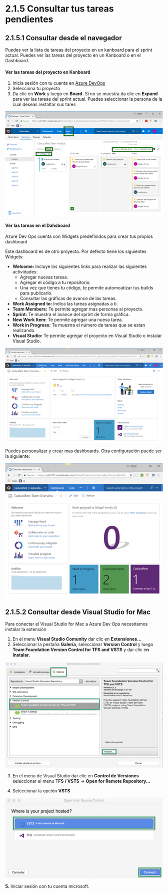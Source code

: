 # 2.1.5 Consultar tus tareas pendientes

## 2.1.5.1 Consultar desde el navegador

Puedes ver la lista de tareas del proyecto en un kanboard  para el sprint actual. Puedes ver las tareas del proyecto en un Kanboard o en el Dashboard.

#### Ver las tareas del proyecto en Kanboard

1. Inicia sesión con tu cuenta en [Azure DevOps](https://visualstudio.microsoft.com/vso)
2. Selecciona tu proyecto
3. Da clic en **Work** y luego en **Board.** Si no se muestra da clic en **Expand** para ver las tareas del sprint actual. Puedes seleccionar la persona de la cual deseas restaltar sus tares

![Figura 2.1.5.1 Ver las tareas en kanboard](../../.gitbook/assets/kanboard.png)

####  Ver las tareas en el Dahsboard

Azure Dev Ops cuenta con Widgets predefinidos para crear tus propios dashboard

Este dashboard es de otro proyecto. Por defecto tiene los siguientes Widgets:

* **Welcome:** Incluye los siguientes links para realizar las siguientes actividades:
  *  Agregar nuevas tareas.
  * Agregar el código a tu repositorio.
  * Una vez que tienes tu código, te permite automoatizar tus builds para publicarlo.
  * Consultar las gráficas de avance de las tareas.
* **Work Assigned to:** Indica las tareas asignadas a ti.
* **Team Members:** Te permite agregar mas personas al proyecto.
* **Sprint:** Te muestra el avance del sprint de forma gráfica.
* **New Work Item:** Te permite agregar una nueva tarea.
* **Work in Progress:** Te muestra el número de tareas que se estan realizando.
* **Visual Studio:** Te permite agregar el proyecto en Visual Studio o instalar Visual Studio.

![Figura 2.1.5.2 Dashboard](../../.gitbook/assets/00000165.png)

Puedes personalizar y crear mas dashboards. Otra configuración puede ser la siguiente:

![Figura 2.1.5.3 Dashboard con trabajo en progreso e historial de cambios](../../.gitbook/assets/00000166.png)

## 2.1.5.2 Consultar desde Visual Studio for Mac

Para conectar el Visual Studio for Mac a Azure Dev Ops necesitamos instalar la extensión

1. En el menu **Visual Studio Comunity** dar clic en **Extensiones...**
2. Seleccionar la pestaña **Galería**, seleccionar **Version Control** y luego **Team Foundation Version Control for TFS and VSTS**  y dar clic e**n Instalar.**

![](../../.gitbook/assets/00000167.png)

3. En el menu de Visual Studio dar clic en **Control de Versiones** seleccionar el menu T**FS / VSTS** -&gt; **Open for Remote Repository...**

4. Seleccionar la opción  **VSTS** 

![](../../.gitbook/assets/00000168.png)

**5.** Iniciar sesión con tu cuenta microsoft.

